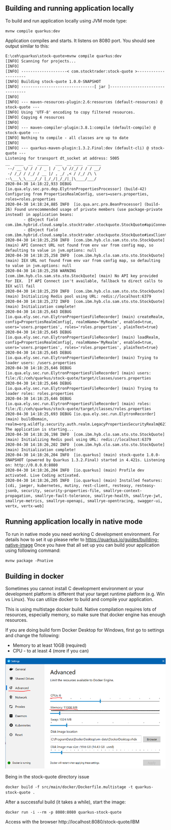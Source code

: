 

## Building and running application locally
To build and run application locally using JVM mode type:

`mvnw compile quarkus:dev`

Application compiles and starts. It listens on 8080 port. You should see output similar to this:

```
E:\ceh\quarkus\stock-quote>mvnw compile quarkus:dev
[INFO] Scanning for projects...
[INFO]
[INFO] --------------------< com.stocktrader:stock-quote >---------------------
[INFO] Building stock-quote 1.0.0-SNAPSHOT
[INFO] --------------------------------[ jar ]---------------------------------
[INFO]
[INFO] --- maven-resources-plugin:2.6:resources (default-resources) @ stock-quote ---
[INFO] Using 'UTF-8' encoding to copy filtered resources.
[INFO] Copying 4 resources
[INFO]
[INFO] --- maven-compiler-plugin:3.8.1:compile (default-compile) @ stock-quote ---
[INFO] Nothing to compile - all classes are up to date
[INFO]
[INFO] --- quarkus-maven-plugin:1.3.2.Final:dev (default-cli) @ stock-quote ---
Listening for transport dt_socket at address: 5005
__  ____  __  _____   ___  __ ____  ______
 --/ __ \/ / / / _ | / _ \/ //_/ / / / __/
 -/ /_/ / /_/ / __ |/ , _/ ,< / /_/ /\ \
--\___\_\____/_/ |_/_/|_/_/|_|\____/___/
2020-04-30 14:18:22,933 DEBUG [io.qua.ely.sec.pro.dep.ElytronPropertiesProcessor] (build-42) Configuring from PropertiesRealmConfig, users=users.properties, roles=roles.properties
2020-04-30 14:18:24,885 INFO  [io.qua.arc.pro.BeanProcessor] (build-26) Found unrecommended usage of private members (use package-private instead) in application beans:
        - @Inject field com.ibm.hybrid.cloud.sample.stocktrader.stockquote.StockQuote#apiConnectClient,
        - @Inject field com.ibm.hybrid.cloud.sample.stocktrader.stockquote.StockQuote#iexClient
2020-04-30 14:18:25,258 INFO  [com.ibm.hyb.clo.sam.sto.sto.StockQuote] (main) API Connect URL not found from env var from config map, so defaulting to value in jvm.options: null
2020-04-30 14:18:25,258 INFO  [com.ibm.hyb.clo.sam.sto.sto.StockQuote] (main) IEX URL not found from env var from config map, so defaulting to value in jvm.options: null
2020-04-30 14:18:25,258 WARNING [com.ibm.hyb.clo.sam.sto.sto.StockQuote] (main) No API key provided for IEX.  If API Connect isn't available, fallback to direct calls to IEX will fail
2020-04-30 14:18:25,259 INFO  [com.ibm.hyb.clo.sam.sto.sto.StockQuote] (main) Initializing Redis pool using URL: redis://localhost:6379
2020-04-30 14:18:25,272 INFO  [com.ibm.hyb.clo.sam.sto.sto.StockQuote] (main) Initialization complete!
2020-04-30 14:18:25,643 DEBUG [io.qua.ely.sec.run.ElytronPropertiesFileRecorder] (main) createRealm, config=PropertiesRealmConfig{, realmName='MyRealm', enabled=true, users='users.properties', roles='roles.properties', plainText=true}
2020-04-30 14:18:25,645 DEBUG [io.qua.ely.sec.run.ElytronPropertiesFileRecorder] (main) loadRealm, config=PropertiesRealmConfig{, realmName='MyRealm', enabled=true, users='users.properties', roles='roles.properties', plainText=true}
2020-04-30 14:18:25,645 DEBUG [io.qua.ely.sec.run.ElytronPropertiesFileRecorder] (main) Trying to loader users: /users.properties
2020-04-30 14:18:25,646 DEBUG [io.qua.ely.sec.run.ElytronPropertiesFileRecorder] (main) users: file:/E:/ceh/quarkus/stock-quote/target/classes/users.properties
2020-04-30 14:18:25,646 DEBUG [io.qua.ely.sec.run.ElytronPropertiesFileRecorder] (main) Trying to loader roles: roles.properties
2020-04-30 14:18:25,646 DEBUG [io.qua.ely.sec.run.ElytronPropertiesFileRecorder] (main) roles: file:/E:/ceh/quarkus/stock-quote/target/classes/roles.properties
2020-04-30 14:18:25,693 DEBUG [io.qua.ely.sec.run.ElytronRecorder] (main) buildDomain, realm=org.wildfly.security.auth.realm.LegacyPropertiesSecurityRealm@6219da85
The application is starting...
2020-04-30 14:18:26,198 INFO  [com.ibm.hyb.clo.sam.sto.sto.StockQuote] (main) Initializing Redis pool using URL: redis://localhost:6379
2020-04-30 14:18:26,202 INFO  [com.ibm.hyb.clo.sam.sto.sto.StockQuote] (main) Initialization complete!
2020-04-30 14:18:26,204 INFO  [io.quarkus] (main) stock-quote 1.0.0-SNAPSHOT (powered by Quarkus 1.3.2.Final) started in 4.421s. Listening on: http://0.0.0.0:8080
2020-04-30 14:18:26,204 INFO  [io.quarkus] (main) Profile dev activated. Live Coding activated.
2020-04-30 14:18:26,205 INFO  [io.quarkus] (main) Installed features: [cdi, jaeger, kubernetes, mutiny, rest-client, resteasy, resteasy-jsonb, security, security-properties-file, smallrye-context-propagation, smallrye-fault-tolerance, smallrye-health, smallrye-jwt, smallrye-metrics, smallrye-openapi, smallrye-opentracing, swagger-ui, vertx, vertx-web]

```
 
## Running application locally in native mode
To run in native mode you need working C development environment. For details how to set it up please refer to https://quarkus.io/guides/building-native-image
Once you have that all set up you can build your application using following command:

`mvnw package -Pnative`

## Building in docker
Sometimes you cannot install C development environment or your development platform is different that your target runtime platform (e.g. Win vs Linux).
You can utilize docker to build and compile your application.

This is using multistage docker build. Native compilation requires lots of resources, especially memory, so make sure that docker engine has enough resources.

If you are doing build form Docker Desktop for Windows, first go to settings and change the following:
- Memory to at least 10GB (required)
- CPU - to at least 4 (more if you can)

![docker settings](docker-settings.png) 

Being in the stock-quote directory issue

`docker build -f src/main/docker/Dockerfile.multistage -t quarkus-stock-quote .`

After a successful build (it takes a while), start the image:

`docker run -i --rm -p 8080:8080 quarkus-stock-quote`

Access with the browser http://localhost:8080/stock-quote/IBM


